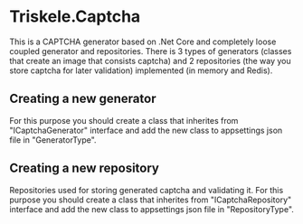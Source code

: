 # Triskele.Captcha
This is a CAPTCHA generator based on .Net Core and completely loose coupled generator and repositories.
There is 3 types of generators (classes that create an image that consists captcha) and 2 repositories (the way you store captcha for later validation) implemented (in memory and Redis). 
## Creating a new generator
For this purpose you should create a class that inherites from "ICaptchaGenerator" interface and add the new class to appsettings json file in "GeneratorType".
## Creating a new repository
Repositories used for storing generated captcha and validating it.
For this purpose you should create a class that inherites from "ICaptchaRepository" interface and add the new class to appsettings json file in "RepositoryType".
